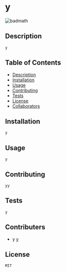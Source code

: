 
# y


![badmath](https://img.shields.io/badge/License-MIT-green)
    

## Description 

    y



## Table of Contents 

    
* [Description](#description)
* [Installation](#installation)
* [Usage](#usage)
* [Contributing](#contributing)
* [Tests](#tests)
* [License](#license)
* [Collaborators](#collaborators)
    
    

## Installation

    y
    

    
## Usage 

    y



## Contributing

    yy
    

    

## Tests

    y

    
    

## Contributers
    
* y
    [y](y)

        
    

## License
    
    MIT
    

    

    